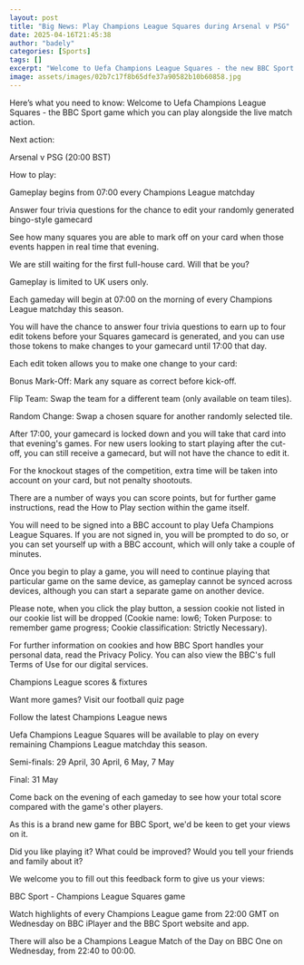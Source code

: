 ```yaml
---
layout: post
title: "Big News: Play Champions League Squares during Arsenal v PSG"
date: 2025-04-16T21:45:38
author: "badely"
categories: [Sports]
tags: []
excerpt: "Welcome to Uefa Champions League Squares - the new BBC Sport game which you can play alongside the live match action."
image: assets/images/02b7c17f8b65dfe37a90582b10b60858.jpg
---
```


Here’s what you need to know: Welcome to Uefa Champions League Squares - the BBC Sport game which you can play alongside the live match action.

Next action:

Arsenal v PSG (20:00 BST)

How to play:

Gameplay begins from 07:00 every Champions League matchday

Answer four trivia questions for the chance to edit your randomly generated bingo-style gamecard

See how many squares you are able to mark off on your card when those events happen in real time that evening.

We are still waiting for the first full-house card. Will that be you?

Gameplay is limited to UK users only.

Each gameday will begin at 07:00 on the morning of every Champions League matchday this season.

You will have the chance to answer four trivia questions to earn up to four edit tokens before your Squares gamecard is generated, and you can use those tokens to make changes to your gamecard until 17:00 that day.

Each edit token allows you to make one change to your card:

Bonus Mark-Off: Mark any square as correct before kick-off.

Flip Team: Swap the team for a different team (only available on team tiles).

Random Change: Swap a chosen square for another randomly selected tile.

After 17:00, your gamecard is locked down and you will take that card into that evening's games. For new users looking to start playing after the cut-off, you can still receive a gamecard, but will not have the chance to edit it.

For the knockout stages of the competition, extra time will be taken into account on your card, but not penalty shootouts.

There are a number of ways you can score points, but for further game instructions, read the How to Play section within the game itself.

You will need to be signed into a BBC account to play Uefa Champions League Squares. If you are not signed in, you will be prompted to do so, or you can set yourself up with a BBC account, which will only take a couple of minutes.

Once you begin to play a game, you will need to continue playing that particular game on the same device, as gameplay cannot be synced across devices, although you can start a separate game on another device.

Please note, when you click the play button, a session cookie not listed in our cookie list will be dropped (Cookie name: low6; Token Purpose: to remember game progress; Cookie classification: Strictly Necessary).

For further information on cookies and how BBC Sport handles your personal data, read the Privacy Policy. You can also view the BBC's full Terms of Use for our digital services.

Champions League scores & fixtures

Want more games? Visit our football quiz page

Follow the latest Champions League news

Uefa Champions League Squares will be available to play on every remaining Champions League matchday this season. 

Semi-finals: 29 April, 30 April, 6 May, 7 May

Final: 31 May

Come back on the evening of each gameday to see how your total score compared with the game's other players.

As this is a brand new game for BBC Sport, we'd be keen to get your views on it. 

Did you like playing it? What could be improved? Would you tell your friends and family about it?

We welcome you to fill out this feedback form to give us your views:

BBC Sport - Champions League Squares game

Watch highlights of every Champions League game from 22:00 GMT on Wednesday on BBC iPlayer and the BBC Sport website and app.

There will also be a Champions League Match of the Day on BBC One on Wednesday, from 22:40 to 00:00.

